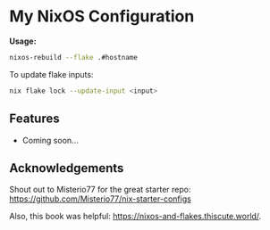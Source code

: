 # My NixOS Configuration

**Usage:**

```bash
nixos-rebuild --flake .#hostname
```

To update flake inputs:
```bash
nix flake lock --update-input <input>
```

## Features

- Coming soon...

## Acknowledgements

Shout out to Misterio77 for the great starter repo: https://github.com/Misterio77/nix-starter-configs

Also, this book was helpful: https://nixos-and-flakes.thiscute.world/.